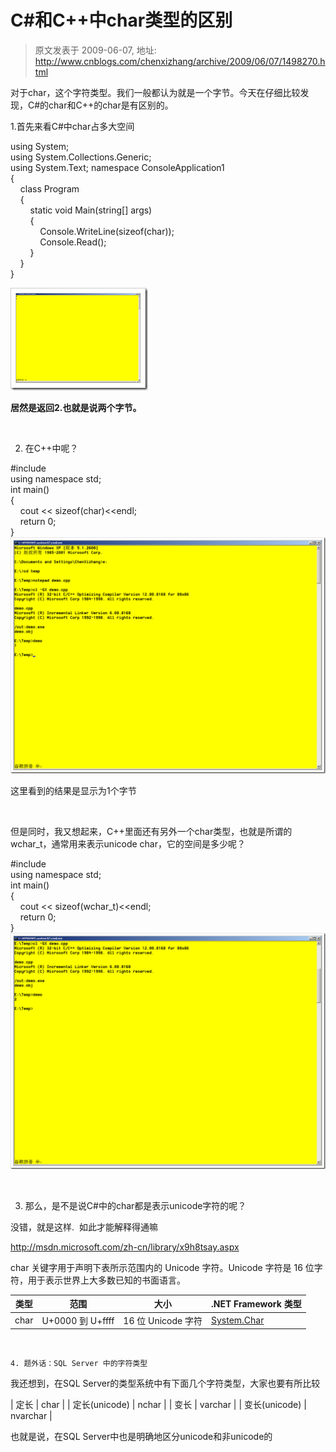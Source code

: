# C#和C++中char类型的区别 
> 原文发表于 2009-06-07, 地址: http://www.cnblogs.com/chenxizhang/archive/2009/06/07/1498270.html 


对于char，这个字符类型。我们一般都认为就是一个字节。今天在仔细比较发现，C#的char和C++的char是有区别的。

 1.首先来看C#中char占多大空间

 using System;  
using System.Collections.Generic;  
using System.Text; namespace ConsoleApplication1  
{  
    class Program  
    {  
        static void Main(string[] args)  
        {  
            Console.WriteLine(sizeof(char));  
            Console.Read();  
        }  
    }  
}  

 [![image](./images/1498270-image_thumb.png "image")](http://images.cnblogs.com/cnblogs_com/chenxizhang/WindowsLiveWriter/CCchar_131FB/image_2.png) 

 **居然是返回2.也就是说两个字节。**

  

 2. 在C++中呢？

 #include <iostream>  
using namespace std;  
int main()  
{  
    cout << sizeof(char)<<endl;  
    return 0;  
} [![image](./images/1498270-image_thumb_1.png "image")](http://images.cnblogs.com/cnblogs_com/chenxizhang/WindowsLiveWriter/CCchar_131FB/image_4.png) 

 这里看到的结果是显示为1个字节

  

 但是同时，我又想起来，C++里面还有另外一个char类型，也就是所谓的wchar\_t，通常用来表示unicode char，它的空间是多少呢？

 #include <iostream>  
using namespace std;  
int main()  
{  
    cout << sizeof(wchar\_t)<<endl;  
    return 0;  
} [![image](./images/1498270-image_thumb_2.png "image")](http://images.cnblogs.com/cnblogs_com/chenxizhang/WindowsLiveWriter/CCchar_131FB/image_6.png) 

  

 3. 那么，是不是说C#中的char都是表示unicode字符的呢？

 没错，就是这样.  如此才能解释得通嘛

 <http://msdn.microsoft.com/zh-cn/library/x9h8tsay.aspx>

 char 关键字用于声明下表所示范围内的 Unicode 字符。Unicode 字符是 16 位字符，用于表示世界上大多数已知的书面语言。

   

| 类型 | 范围 | 大小 | .NET Framework 类型 |
| --- | --- | --- | --- |
| char | U+0000 到 U+ffff | 16 位 Unicode 字符 | [System.Char](http://msdn.microsoft.com/zh-cn/library/system.char.aspx) |

  

    4. 题外话：SQL Server 中的字符类型

 我还想到，在SQL Server的类型系统中有下面几个字符类型，大家也要有所比较

 

| 定长 | char |
| 定长(unicode) | nchar |
| 变长 | varchar |
| 变长(unicode) | nvarchar |

 也就是说，在SQL Server中也是明确地区分unicode和非unicode的










